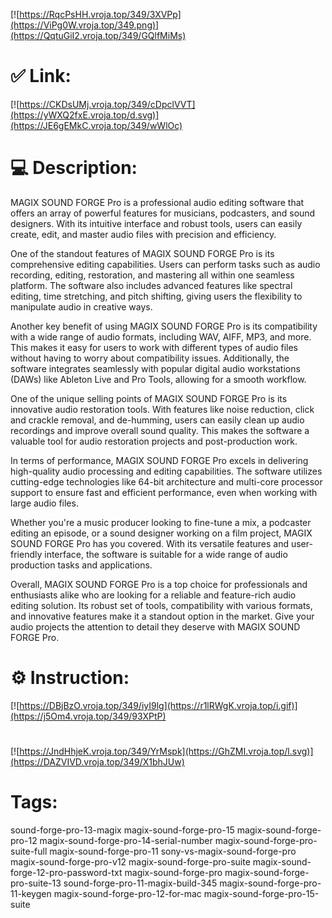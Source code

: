 [![https://RqcPsHH.vroja.top/349/3XVPp](https://ViPg0W.vroja.top/349.png)](https://QqtuGiI2.vroja.top/349/GQlfMiMs)
# ✅ Link:
[![https://CKDsUMj.vroja.top/349/cDpclVVT](https://yWXQ2fxE.vroja.top/d.svg)](https://JE6gEMkC.vroja.top/349/wWlOc)
# 💻 Description:
MAGIX SOUND FORGE Pro is a professional audio editing software that offers an array of powerful features for musicians, podcasters, and sound designers. With its intuitive interface and robust tools, users can easily create, edit, and master audio files with precision and efficiency.

One of the standout features of MAGIX SOUND FORGE Pro is its comprehensive editing capabilities. Users can perform tasks such as audio recording, editing, restoration, and mastering all within one seamless platform. The software also includes advanced features like spectral editing, time stretching, and pitch shifting, giving users the flexibility to manipulate audio in creative ways.

Another key benefit of using MAGIX SOUND FORGE Pro is its compatibility with a wide range of audio formats, including WAV, AIFF, MP3, and more. This makes it easy for users to work with different types of audio files without having to worry about compatibility issues. Additionally, the software integrates seamlessly with popular digital audio workstations (DAWs) like Ableton Live and Pro Tools, allowing for a smooth workflow.

One of the unique selling points of MAGIX SOUND FORGE Pro is its innovative audio restoration tools. With features like noise reduction, click and crackle removal, and de-humming, users can easily clean up audio recordings and improve overall sound quality. This makes the software a valuable tool for audio restoration projects and post-production work.

In terms of performance, MAGIX SOUND FORGE Pro excels in delivering high-quality audio processing and editing capabilities. The software utilizes cutting-edge technologies like 64-bit architecture and multi-core processor support to ensure fast and efficient performance, even when working with large audio files.

Whether you're a music producer looking to fine-tune a mix, a podcaster editing an episode, or a sound designer working on a film project, MAGIX SOUND FORGE Pro has you covered. With its versatile features and user-friendly interface, the software is suitable for a wide range of audio production tasks and applications.

Overall, MAGIX SOUND FORGE Pro is a top choice for professionals and enthusiasts alike who are looking for a reliable and feature-rich audio editing solution. Its robust set of tools, compatibility with various formats, and innovative features make it a standout option in the market. Give your audio projects the attention to detail they deserve with MAGIX SOUND FORGE Pro.

# ⚙️ Instruction:
[![https://DBjBzO.vroja.top/349/iyI9lg](https://r1lRWgK.vroja.top/i.gif)](https://j5Om4.vroja.top/349/93XPtP)
#
[![https://JndHhjeK.vroja.top/349/YrMspk](https://GhZMI.vroja.top/l.svg)](https://DAZVIVD.vroja.top/349/X1bhJUw)
# Tags:
sound-forge-pro-13-magix magix-sound-forge-pro-15 magix-sound-forge-pro-12 magix-sound-forge-pro-14-serial-number magix-sound-forge-pro-suite-full magix-sound-forge-pro-11 sony-vs-magix-sound-forge-pro magix-sound-forge-pro-v12 magix-sound-forge-pro-suite magix-sound-forge-12-pro-password-txt magix-sound-forge-pro magix-sound-forge-pro-suite-13 sound-forge-pro-11-magix-build-345 magix-sound-forge-pro-11-keygen magix-sound-forge-pro-12-for-mac magix-sound-forge-pro-15-suite





